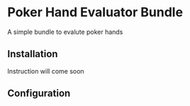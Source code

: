 
Poker Hand Evaluator Bundle
========

A simple bundle to evalute poker hands

## Installation

Instruction will come soon

## Configuration
